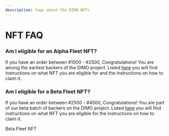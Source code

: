 ```yaml
---
description: faqs about the DIMO NFTs
---
```


# NFT FAQ

### Am I eligible for an Alpha Fleet NFT?

If you have an order between #1000 - #2500, Congratulations! You are among the earliest backers of the DIMO project. Listed [here](alpha-fleet-nft-claiming-guide.md) you will find instructions on what NFT you are eligible for and the instructions on how to claim it.&#x20;

### Am I eligible for a Beta Fleet NFT?&#x20;

If you have an order between #2500 - #4500, Congratulations! You are part of our beta batch of backers on the DIMO project. Listed [here](alpha-fleet-nft-claiming-guide.md) you will find instructions on what NFT you are eligible for the instructions on how to claim it.&#x20;



Beta Fleet NFT
